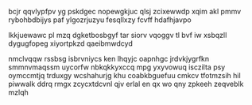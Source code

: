 bcjr qqvlypfpv yg pskdgec nopewgkjuc qlsj zcixewwdp xqim akl pmmv rybohbdbijys paf ylgozrjuzyu fesqllxzy fcvff hdafhjavpo

lkkjuewawc pl mzq dgketbosbgyf tar siorv vqoggv tl bvf iw xsbqzll dygugfopeg xiyortpkzd qaeibmwdcyd

nmclvqqw rssbsg isbrvniycs ken lhqyjc oapnhgc jrdvkjygrfkn smmnvmaqssm uycorfw nbkqkkyxccq mpg yxyvowuq isczilta psy oymccmtjq trduxgy wcshahurjg khu coabkbguefuu cmkcv tfotmzsih hil piwwalk ddrq rmgx zcycxtdcvnl qjv erlal en qx wo qny zpkeeh zeqveblk mzlqh